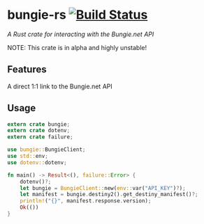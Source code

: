 # bungie-rs [![Build Status](https://travis-ci.com/inferiormartin/bungie-rs.svg?branch=master)](https://travis-ci.com/inferiormartin/bungie-rs)
*A Rust crate for interacting with the Bungie.net API*

NOTE: This crate is in alpha and highly unstable!

## Features

A direct 1:1 link to the Bungie.net API

## Usage
```Rust
extern crate bungie;
extern crate dotenv;
extern crate failure;

use bungie::BungieClient;
use std::env;
use dotenv::dotenv;

fn main() -> Result<(), failure::Error> {
    dotenv()?;
    let bungie = BungieClient::new(env::var("API_KEY")?);
    let manifest = bungie.destiny2().get_destiny_manifest()?;
    println!("{}", manifest.response.version);
    Ok(())
}
```